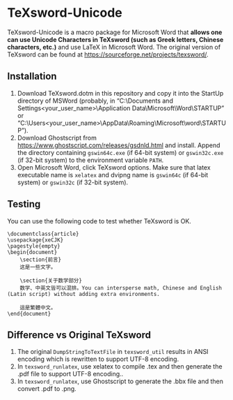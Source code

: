 # TeXsword-Unicode

TeXsword-Unicode is a macro package for Microsoft Word that **allows one can use Unicode Characters in TeXsword (such as Greek letters, Chinese characters, etc.)** and use LaTeX in Microsoft Word. The original version of TeXsword can be found at https://sourceforge.net/projects/texsword/.

## Installation

1. Download TeXsword.dotm in this repository and copy it into the StartUp directory of MSWord (probably, in “C:\Documents and Settings\<your_user_name>\Application Data\Microsoft\Word\STARTUP” or “C:\Users\<your_user_name>\AppData\Roaming\Microsoft\word\STARTUP”).
2. Download Ghostscript from https://www.ghostscript.com/releases/gsdnld.html and install. Append the directory containing `gswin64c.exe` (if 64-bit system) or `gswin32c.exe` (if 32-bit system) to the environment variable `PATH`.
3. Open Microsoft Word, click TeXsword options. Make sure that latex executable name is `xelatex` and dvipng name is `gswin64c` (if 64-bit system) or `gswin32c` (if 32-bit system).

## Testing

You can use the following code to test whether TeXsword is OK.

```
\documentclass{article}
\usepackage{xeCJK}
\pagestyle{empty}
\begin{document}
	\section{前言}
	这是一些文字。
	
	\section{关于数学部分}
	数学、中英文皆可以混排。You can intersperse math, Chinese and English (Latin script) without adding extra environments.
	
	這是繁體中文。
\end{document}
```

## Difference vs Original TeXsword

1. The original `DumpStringToTextFile` in `texsword_util` results in ANSI encoding which is rewritten to support UTF-8 encoding.
2. In `texsword_runlatex`, use xelatex to compile .tex and then generate the .pdf file to support UTF-8 encoding..
3. In `texsword_runlatex`, use Ghostscript to generate the .bbx file and then convert .pdf to .png.
